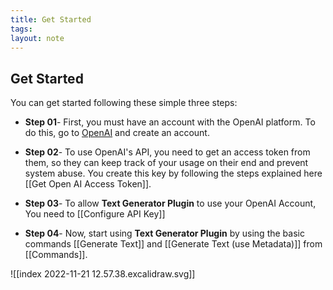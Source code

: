 ```yaml
---
title: Get Started
tags: 
layout: note 
---
```

## Get Started 
You can get started following these simple three steps:

- **Step 01**- First, you must have an account with the OpenAI platform. To do this, go to [OpenAI](https://openai.com/) and create an account.

- **Step 02**- To use OpenAI's API, you need to get an access token from them, so they can keep track of your usage on their end and prevent system abuse. You create this key by following the steps explained here [[Get Open AI Access Token]]. 

- **Step 03**- To allow **Text Generator Plugin** to use your OpenAI Account, You need to [[Configure API Key]] 

- **Step 04**- Now, start using **Text Generator Plugin** by using the basic commands [[Generate Text]] and [[Generate Text (use Metadata)]] from [[Commands]]. 

![[index 2022-11-21 12.57.38.excalidraw.svg]]

